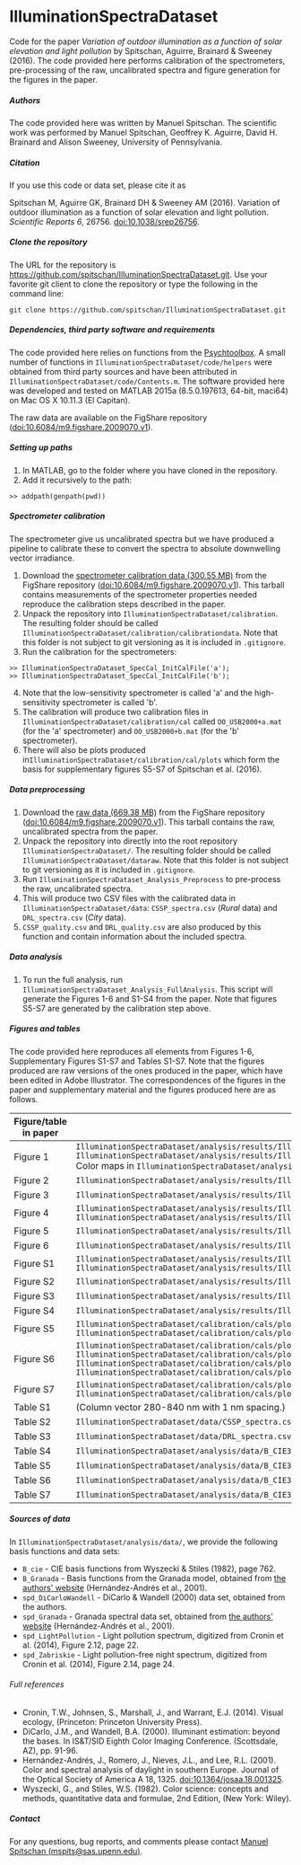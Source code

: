# IlluminationSpectraDataset

Code for the paper *Variation of outdoor illumination as a function of solar elevation and light pollution* by Spitschan, Aguirre, Brainard &amp; Sweeney (2016). The code provided here performs calibration of the spectrometers, pre-processing of the raw, uncalibrated spectra and figure generation for the figures in the paper.

##### Authors

The code provided here was written by Manuel Spitschan. The scientific work was performed by Manuel Spitschan, Geoffrey K. Aguirre, David H. Brainard and Alison Sweeney, University of Pennsylvania.

##### Citation

If you use this code or data set, please cite it as 

Spitschan M, Aguirre GK, Brainard DH &amp; Sweeney AM (2016). Variation of outdoor illumination as a function of solar elevation and light pollution. *Scientific Reports 6*, 26756. [doi:10.1038/srep26756](https://dx.doi.org/doi:10.1038/srep26756).

##### Clone the repository

The URL for the repository is https://github.com/spitschan/IlluminationSpectraDataset.git. Use your favorite git client to clone the repository or type the following in the command line:

```
git clone https://github.com/spitschan/IlluminationSpectraDataset.git
```

##### Dependencies, third party software and requirements 

The code provided here relies on functions from the [Psychtoolbox](http://psychtoolbox.org/). A small number of functions in `IlluminationSpectraDataset/code/helpers` were obtained from third party sources and have been attributed in `IlluminationSpectraDataset/code/Contents.m`. The software provided here was developed and tested on MATLAB 2015a (8.5.0.197613, 64-bit, maci64) on Mac OS X 10.11.3 (El Capitan).

The raw data are available on the FigShare repository ([doi:10.6084/m9.figshare.2009070.v1](https://dx.doi.org/10.6084/m9.figshare.2009070.v1)). 

##### Setting up paths

1. In MATLAB, go to the folder where you have cloned in the repository.
2. Add it recursively to the path:

```
>> addpath(genpath(pwd))
```

##### Spectrometer calibration

The spectrometer give us uncalibrated spectra but we have produced a pipeline to calibrate these to convert the spectra to absolute downwelling vector irradiance.

1. Download the [spectrometer calibration data (300.55 MB)](https://ndownloader.figshare.com/files/4862116?private_link=0890871cf89278ae6b53) from the FigShare repository ([doi:10.6084/m9.figshare.2009070.v1](https://dx.doi.org/10.6084/m9.figshare.2009070.v1)). This tarball contains measurements of the spectrometer properties needed reproduce the calibration steps described in the paper.
2. Unpack the repository into `IlluminationSpectraDataset/calibration`. The resulting folder should be called `IlluminationSpectraDataset/calibration/calibrationdata`. Note that this folder is not subject to git versioning as it is included in `.gitignore`.
3. Run the calibration for the spectrometers:

```
>> IlluminationSpectraDataset_SpecCal_InitCalFile('a');
>> IlluminationSpectraDataset_SpecCal_InitCalFile('b');
```
4. Note that the low-sensitivity spectrometer is called 'a' and the high-sensitivity spectrometer is called 'b'.
5. The calibration will produce two calibration files in `IlluminationSpectraDataset/calibration/cal` called `OO_USB2000+a.mat` (for the 'a' spectrometer) and `OO_USB2000+b.mat` (for the 'b' spectrometer). 
6. There will also be plots produced in`IlluminationSpectraDataset/calibration/cal/plots` which form the basis for supplementary figures S5-S7 of Spitschan et al. (2016).

##### Data preprocessing

1. Download the [raw data (669.38 MB)](https://ndownloader.figshare.com/articles/2009070?private_link=0890871cf89278ae6b53) from the FigShare repository ([doi:10.6084/m9.figshare.2009070.v1](https://dx.doi.org/10.6084/m9.figshare.2009070.v1)). This tarball contains the raw, uncalibrated spectra from the paper.
2. Unpack the repository into directly into the root repository `IlluminationSpectraDataset/`. The resulting folder should be called `IlluminationSpectraDataset/dataraw`. Note that this folder is not subject to git versioning as it is included in `.gitignore`.
3. Run `IlluminationSpectraDataset_Analysis_Preprocess` to pre-process the raw, uncalibrated spectra.
4. This will produce two CSV files with the calibrated data in `IlluminationSpectraDataset/data`: `CSSP_spectra.csv` (*Rural* data) and `DRL_spectra.csv` (*City* data).
5. `CSSP_quality.csv` and `DRL_quality.csv` are also produced by this function and contain information about the included spectra.

##### Data analysis

1. To run the full analysis, run `IlluminationSpectraDataset_Analysis_FullAnalysis`. This script will generate the Figures 1-6 and S1-S4 from the paper. Note that figures S5-S7 are generated by the calibration step above.

##### Figures and tables

The code provided here reproduces all elements from Figures 1-6, Supplementary Figures S1-S7 and Tables S1-S7. Note that the figures produced are raw versions of the ones produced in the paper, which have been edited in Adobe Illustrator. The correspondences of the figures in the paper and supplementary material and the figures produced here are as follows.

| Figure/table in paper | Path to figure/table produced here |
|---|---|
| Figure 1  | `IlluminationSpectraDataset/analysis/results/IlluminationSpectraDataset_Analysis_Figure1A.pdf` <br> `IlluminationSpectraDataset/analysis/results/IlluminationSpectraDataset_Analysis_Figure1B.pdf` <br> Color maps in `IlluminationSpectraDataset/analysis/results/ColorMaps` |
| Figure 2  | `IlluminationSpectraDataset/analysis/results/IlluminationSpectraDataset_Analysis_Figure2.pdf`  |
| Figure 3  | `IlluminationSpectraDataset/analysis/results/IlluminationSpectraDataset_Analysis_Figure3.pdf`  |
| Figure 4  | `IlluminationSpectraDataset/analysis/results/IlluminationSpectraDataset_Analysis_Figure4a.png` <br> `IlluminationSpectraDataset/analysis/results/IlluminationSpectraDataset_Analysis_Figure4b.png`  |
| Figure 5  | `IlluminationSpectraDataset/analysis/results/IlluminationSpectraDataset_Analysis_Figure5.pdf`  |
| Figure 6  | `IlluminationSpectraDataset/analysis/results/IlluminationSpectraDataset_Analysis_Figure6.pdf`  |
| Figure S1  | `IlluminationSpectraDataset/analysis/results/IlluminationSpectraDataset_Analysis_FigureS1A.pdf` <br> `IlluminationSpectraDataset/analysis/results/IlluminationSpectraDataset_Analysis_FigureS1B.pdf`  |
| Figure S2  | `IlluminationSpectraDataset/analysis/results/IlluminationSpectraDataset_Analysis_FigureS2.pdf`  |
| Figure S3  | `IlluminationSpectraDataset/analysis/results/IlluminationSpectraDataset_Analysis_FigureS3.pdf`  |
| Figure S4  | `IlluminationSpectraDataset/analysis/results/IlluminationSpectraDataset_Analysis_FigureS4.pdf`  |
| Figure S5  | `IlluminationSpectraDataset/calibration/cals/plots/SpectralStatsAnalysis_FigureS5_DarkNoiseSpectra_a.pdf` <br> `IlluminationSpectraDataset/calibration/cals/plots/SpectralStatsAnalysis_FigureS5_DarkNoiseSpectra_b.pdf`  |
| Figure S6  | `IlluminationSpectraDataset/calibration/cals/plots/IlluminationSpectraDataset_Calibration_FigureS1_WlCorrection_a.pdf` <br>  `IlluminationSpectraDataset/calibration/cals/plots/IlluminationSpectraDataset_Calibration_FigureS1_WlCorrection_b.pdf` <br> `IlluminationSpectraDataset/calibration/cals/plots/IlluminationSpectraDataset_Calibration_FigureS1_WlCorrectionInset_a.pdf` <br> `IlluminationSpectraDataset/calibration/cals/plots/IlluminationSpectraDataset_Calibration_FigureS1_WlCorrectionInset_b.pdf`  |
| Figure S7  |  `IlluminationSpectraDataset/calibration/cals/plots/IlluminationSpectraDataset_Calibration_FigureS3_RelativeSensitivityCalibration_a.pdf` <br> `IlluminationSpectraDataset/calibration/cals/plots/IlluminationSpectraDataset_Calibration_FigureS3_RelativeSensitivityCalibration_b.pdf` |
| Table S1  | (Column vector 280-840 nm with 1 nm spacing.)  |
| Table S2  | `IlluminationSpectraDataset/data/CSSP_spectra.csv`  |
| Table S3  | `IlluminationSpectraDataset/data/DRL_spectra.csv`  |
| Table S4  | `IlluminationSpectraDataset/analysis/data/B_CIE3x/B_CIE3R.csv`  |
| Table S5  | `IlluminationSpectraDataset/analysis/data/B_CIE3x/B_CIE3C.csv`  |
| Table S6  | `IlluminationSpectraDataset/analysis/data/B_CIE3x/w_CIE3R.csv` |
| Table S7  | `IlluminationSpectraDataset/analysis/data/B_CIE3x/w_CIE3C.csv`  |

##### Sources of data

In `IlluminationSpectraDataset/analysis/data/`, we provide the following basis functions and data sets:

- `B_cie` - CIE basis functions from Wyszecki & Stiles (1982), page 762. 
- `B_Granada` - Basis functions from the Granada model, obtained from [the authors' website](http://www.ugr.es/~colorimg/database/daylight_380780_norm_eigenvectors.dat) (Hernández-Andrés et al., 2001).
- `spd_DiCarloWandell` - DiCarlo & Wandell (2000) data set, obtained from the authors.
- `spd_Granada` - Granada spectral data set, obtained from [the authors' website](http://colorimaginglab.ugr.es/pages/data/Granada_daylight_2600_81) (Hernández-Andrés et al., 2001).
- `spd_LightPollution` - Light pollution spectrum, digitized from Cronin et al. (2014), Figure 2.12, page 22. 
- `spd_Zabriskie` - Light pollution-free night spectrum, digitized from Cronin et al. (2014), Figure 2.14, page 24.

###### Full references

- Cronin, T.W., Johnsen, S., Marshall, J., and Warrant, E.J. (2014). Visual ecology, (Princeton: Princeton University Press). 
- DiCarlo, J.M., and Wandell, B.A. (2000). Illuminant estimation: beyond the bases. In IS&T/SID Eighth Color Imaging Conference. (Scottsdale, AZ), pp. 91-96.
- Hernández-Andrés, J., Romero, J., Nieves, J.L., and Lee, R.L. (2001). Color and spectral analysis of daylight in southern Europe. Journal of the Optical Society of America A 18, 1325. [doi:10.1364/josaa.18.001325](http://dx.doi.org/10.1364/josaa.18.001325).
- Wyszecki, G., and Stiles, W.S. (1982). Color science: concepts and methods, quantitative data and formulae, 2nd Edition, (New York: Wiley).


##### Contact

For any questions, bug reports, and comments please contact [Manuel Spitschan (mspits@sas.upenn.edu)](mailto:mspits@sas.upenn.edu).
